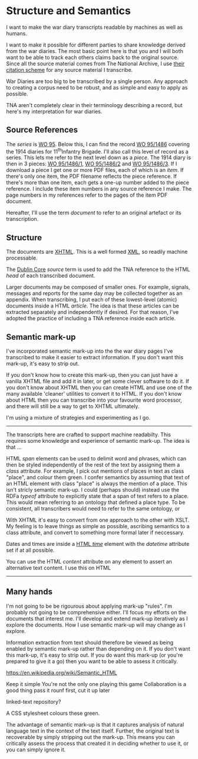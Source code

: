 # Structure and Semantics

I want to make the war diary transcripts readable by machines as well as humans.

I want to make it possible for different parties to share knowledge derived from the war diaries. The most basic point here is that you and I will both want
to be able to track each others claims back to the original source.
Since all the source material comes from The National Archive, I use [their citation scheme](https://www.nationalarchives.gov.uk/help-with-your-research/citing-records-national-archives/) 
for any source material I transcribe.

War Diaries are too big to be transcribed by a single person. Any approach to creating a corpus need to be robust, and as simple and easy to apply as possible.

TNA aren't completely clear in their terminology describing a record, but here's my interpretation for war diaries.

## Source References

The *series* is [WO 95](https://discovery.nationalarchives.gov.uk/browse/r/h/C14303). Below this, I can find the record [WO 95/1486](https://discovery.nationalarchives.gov.uk/details/r/C4554637) covering the 1914 diaries for 11<sup>th</sup>Infantry Brigade.
I'll also call this level of record as a series. This lets me refer to the next level down as a *piece*. The 1914 diary is then in 3 pieces:
[WO 95/1486/1](https://discovery.nationalarchives.gov.uk/details/r/C14016968), [WO 95/1486/2](https://discovery.nationalarchives.gov.uk/details/r/C14016969) and [WO 95/1486/3](https://discovery.nationalarchives.gov.uk/details/r/C14016970).
If I download a piece I get one or more PDF files, each of which is an *item*. If there's only one item, the PDF filename reflects the piece reference. If there's more 
than one item, each gets a one-up number added to the piece reference. I include these item numbers in any source reference I make. The page numbers in my references refer to the
pages of the item PDF document.


Hereafter, I'll use the term *document* to refer to an original artefact or its transcription. 

## Structure

The documents are [XHTML](https://en.wikipedia.org/wiki/XHTML). This is a well formed [XML](https://en.wikipedia.org/wiki/XML), so readily machine processable.

The [Dublin Core](https://www.dublincore.org/specifications/dublin-core/dcmi-terms/) *source* term is used to add the TNA reference to the HTML _head_ of each transcribed document.

Larger documents may be composed of smaller ones. For example, signals, messages and reports for the same day may be collected together as an appendix.
When transcribing, I put each of these lowest-level (atomic) documents inside a HTML _article_. The idea is that these articles can be extracted separately 
and independently if desired. For that reason, I've adopted the practice of including a TNA reference inside each article.

## Semantic mark-up

I've incorporated semantic mark-up into the the war diary pages I've transcribed to make it easier to extract information. 
If you don't want this mark-up, it's easy to strip out.

If you don't know how to create this mark-up, then you can just have a vanilla XHTML file and add it in later, or get 
some clever software to do it. If you don't know about XHTML then you can create HTML and use one of the many available 'cleaner' utilities to convert it
to HTML. If you don't know about HTML then you can transcribe into your favourite word processor, and there will still be a way to get to XHTML ultimately.

I'm using a mixture of strategies and experimenting as I go. 

---

The transcripts here are crafted to support machine readabilty. This requires some knowledge and experience of semantic mark-up. The idea is that ...

HTML _span_ elements can be used to delimit word and phrases, which can then be styled independently of the rest of the text by assigning them a _class_ attribute.
For example, I pick out mentions of places in text as class "place", and colour them green. I confer semantics by assuming that text of an HTML element with 
class "place" is always the mention of a place. This isn't stricly semantic mark-up. I could (perhaps should) instead use the RDFa _typeof_ attribute to explicitly
state that a span of text refers to a place. This would mean referring to an ontology that defined a place type. To be consistent, all transcribers would need to refer to 
the same ontology, or 

With XHTML it's easy to convert from one approach to the other with XSLT. My feeling is to leave things as simple as possible, ascribing semantics to a class attribute,
and convert to something more formal later if neccessary.

Dates and times are inside a [HTML _time_](https://www.w3schools.com/Tags/tag_time.asp) element with the _datetime_ attribute set if at all possible.

You can use the HTML _content_ attribute on any element to assert an alternative text content. I use this on HTML


-------------


## Many hands

I'm not going to be be rigourous about applying mark-up "rules". I'm probably not going to be comprehensive either.
I'll focus my efforts on the documents that interest me. I'll develop and extend mark-up iteratively as I explore the documents.
How I use semantic mark-up will may change as I explore.

Information extraction from text should therefore be viewed as being enabled by semantic mark-up rather than depending on it. 
If you don't want this mark-up, it's easy to strip out. If you do want this mark-up (or you're prepared to give it a go) then you want to be able
to assess it critically.


https://en.wikipedia.org/wiki/Semantic_HTML

Keep it simple
You're not the only one playing this game
Collaboration is a good thing
pass it rounf first, cut it up later

linked-text repository?


A CSS stylesheet colours these green. 

The advantage of semantic mark-up is that it captures analysis of natural language text in the context of the text itself. Further, the original text is recoverable 
by simply stripping out the mark-up. This means you can critically assess the process that created it in deciding whether to use it, or you can simply ignore it. 
